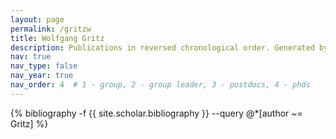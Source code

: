 ```yaml
---
layout: page
permalink: /gritzw
title: Wolfgang Gritz
description: Publications in reversed chronological order. Generated by jekyll-scholar.
nav: true
nav_type: false
nav_year: true
nav_order: 4  # 1 - group, 2 - group leader, 3 - postdocs, 4 - phds
---
```


<!-- _pages/gritzw.md -->
<div class="publications">

{% bibliography -f {{ site.scholar.bibliography }} --query @*[author ~= Gritz] %}

</div>
